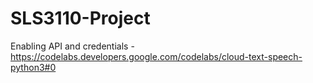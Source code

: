 # SLS3110-Project

Enabling API and credentials - https://codelabs.developers.google.com/codelabs/cloud-text-speech-python3#0
